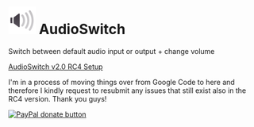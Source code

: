 # ![](/AudioSwitchLogoSmall.png)  AudioSwitch
Switch between default audio input or output + change volume

[AudioSwitch v2.0 RC4 Setup](https://drive.google.com/file/d/0B8VyHhqTufh1dnk0Y3NNREVaWUk/view?usp=sharing)

I'm in a process of moving things over from Google Code to here and therefore I kindly request to resubmit any issues that still exist also in the RC4 version. Thank you guys!

[![PayPal donate button](http://img.shields.io/paypal/donate.png?color=green)](https://www.paypal.com/cgi-bin/webscr?cmd=_s-xclick&hosted_button_id=3X7L4G8Y9CUUG "Donate once-off for this projects development using PayPal")